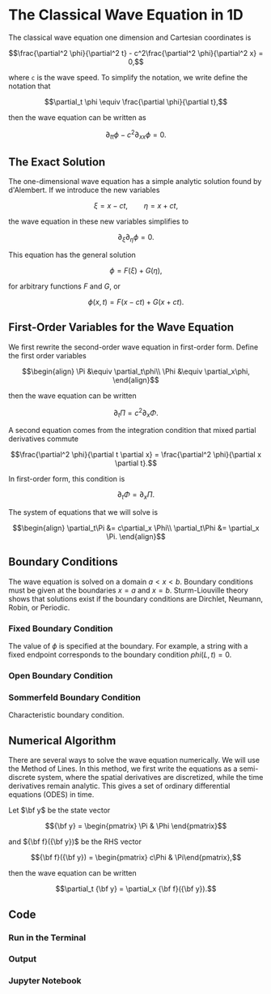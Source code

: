 # The Classical Wave Equation in 1D

The classical wave equation one dimension and Cartesian coordinates is
```math
\frac{\partial^2 \phi}{\partial^2 t} - c^2\frac{\partial^2 \phi}{\partial^2 x} = 0,
```
where ``c`` is the wave speed. To simplify the notation, 
we write define the notation that
```math
\partial_t \phi \equiv \frac{\partial \phi}{\partial t},
```
then the wave equation can be written as
```math
\partial_{tt}\phi - c^2\partial_{xx}\phi = 0.
```

## The Exact Solution

The one-dimensional wave equation has a simple analytic solution found by
d'Alembert.  If we introduce the new variables
```math
\xi = x - ct, \qquad \eta = x + ct,
```
the wave equation in these new variables simplifies to
```math
\partial_{\xi}\partial_{\eta} \phi= 0.
```
This equation has the general solution
```math
\phi = F(\xi) + G(\eta),
```
for arbitrary functions $F$ and $G$, or
```math
\phi(x,t) = F(x - ct) + G(x + ct).
```

## First-Order Variables for the Wave Equation

We first rewrite the second-order wave equation in first-order form.
Define the first order variables
```math
\begin{align}
\Pi &\equiv \partial_t\phi\\
\Phi &\equiv \partial_x\phi,
\end{align}
```
then the wave equation can be written
```math
\partial_t\Pi = c^2\partial_x\Phi.
```
A second equation comes from the integration condition that 
mixed partial derivatives commute
```math
\frac{\partial^2 \phi}{\partial t \partial x} = \frac{\partial^2 \phi}{\partial x \partial t}.
```
In first-order form, this condition is
```math
\partial_t\Phi = \partial_x\Pi.
```
The system of equations that we will solve is
```math
\begin{align}
\partial_t\Pi &= c\partial_x \Phi\\
\partial_t\Phi &= \partial_x \Pi.
\end{align}
```

## Boundary Conditions

The wave equation is solved on a domain $a < x < b$.  Boundary conditions
must be given at the boundaries $x=a$ and $x=b$.  Sturm-Liouville theory
shows that solutions exist if the boundary conditions are 
Dirchlet, Neumann, Robin, or Periodic.

### Fixed Boundary Condition

The value of $\phi$ is specified at the boundary.  For example, a string
with a fixed endpoint corresponds to the boundary condition $phi(L,t) = 0$.

### Open Boundary Condition



### Sommerfeld Boundary Condition

Characteristic boundary condition.



## Numerical Algorithm

There are several ways to solve the wave equation numerically.  We will
use the Method of Lines.  In this method, we first write the equations
as a semi-discrete system, where the spatial derivatives are discretized,
while the time derivatives remain analytic.  This gives a set of ordinary
differential equations (ODES) in time.

Let $\bf y$ be the state vector
```math
{\bf y} = \begin{pmatrix} \Pi & \Phi \end{pmatrix}
```
and ${\bf f}({\bf y})$ be the RHS vector
```math
{\bf f}({\bf y}) = \begin{pmatrix} c\Phi & \Pi\end{pmatrix},
```
then the wave equation can be written
```math
\partial_t {\bf y} = \partial_x {\bf f}({\bf y}).
```



## Code

### Run in the Terminal

### Output

### Jupyter Notebook
